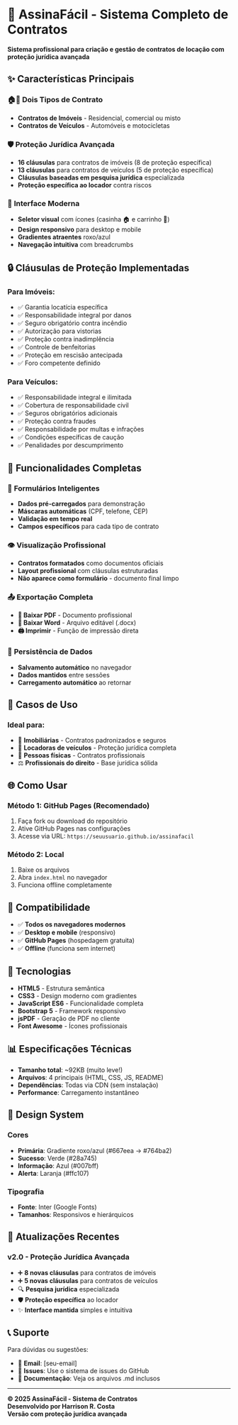 # 🚀 AssinaFácil - Sistema Completo de Contratos

**Sistema profissional para criação e gestão de contratos de locação com proteção jurídica avançada**

## ✨ **Características Principais**

### 🏠🚗 **Dois Tipos de Contrato**
- **Contratos de Imóveis** - Residencial, comercial ou misto
- **Contratos de Veículos** - Automóveis e motocicletas

### 🛡️ **Proteção Jurídica Avançada**
- **16 cláusulas** para contratos de imóveis (8 de proteção específica)
- **13 cláusulas** para contratos de veículos (5 de proteção específica)
- **Cláusulas baseadas em pesquisa jurídica** especializada
- **Proteção específica ao locador** contra riscos

### 📱 **Interface Moderna**
- **Seletor visual** com ícones (casinha 🏠 e carrinho 🚗)
- **Design responsivo** para desktop e mobile
- **Gradientes atraentes** roxo/azul
- **Navegação intuitiva** com breadcrumbs

## 🔒 **Cláusulas de Proteção Implementadas**

### **Para Imóveis:**
- ✅ Garantia locatícia específica
- ✅ Responsabilidade integral por danos
- ✅ Seguro obrigatório contra incêndio
- ✅ Autorização para vistorias
- ✅ Proteção contra inadimplência
- ✅ Controle de benfeitorias
- ✅ Proteção em rescisão antecipada
- ✅ Foro competente definido

### **Para Veículos:**
- ✅ Responsabilidade integral e ilimitada
- ✅ Cobertura de responsabilidade civil
- ✅ Seguros obrigatórios adicionais
- ✅ Proteção contra fraudes
- ✅ Responsabilidade por multas e infrações
- ✅ Condições específicas de caução
- ✅ Penalidades por descumprimento

## 📄 **Funcionalidades Completas**

### 📝 **Formulários Inteligentes**
- **Dados pré-carregados** para demonstração
- **Máscaras automáticas** (CPF, telefone, CEP)
- **Validação em tempo real**
- **Campos específicos** para cada tipo de contrato

### 👁️ **Visualização Profissional**
- **Contratos formatados** como documentos oficiais
- **Layout profissional** com cláusulas estruturadas
- **Não aparece como formulário** - documento final limpo

### 📤 **Exportação Completa**
- **📄 Baixar PDF** - Documento profissional
- **📝 Baixar Word** - Arquivo editável (.docx)
- **🖨️ Imprimir** - Função de impressão direta

### 💾 **Persistência de Dados**
- **Salvamento automático** no navegador
- **Dados mantidos** entre sessões
- **Carregamento automático** ao retornar

## 🎯 **Casos de Uso**

### **Ideal para:**
- 🏢 **Imobiliárias** - Contratos padronizados e seguros
- 🚗 **Locadoras de veículos** - Proteção jurídica completa
- 👤 **Pessoas físicas** - Contratos profissionais
- ⚖️ **Profissionais do direito** - Base jurídica sólida

## 🌐 **Como Usar**

### **Método 1: GitHub Pages (Recomendado)**
1. Faça fork ou download do repositório
2. Ative GitHub Pages nas configurações
3. Acesse via URL: `https://seuusuario.github.io/assinafacil`

### **Método 2: Local**
1. Baixe os arquivos
2. Abra `index.html` no navegador
3. Funciona offline completamente

## 📱 **Compatibilidade**

- ✅ **Todos os navegadores modernos**
- ✅ **Desktop e mobile** (responsivo)
- ✅ **GitHub Pages** (hospedagem gratuita)
- ✅ **Offline** (funciona sem internet)

## 🔧 **Tecnologias**

- **HTML5** - Estrutura semântica
- **CSS3** - Design moderno com gradientes
- **JavaScript ES6** - Funcionalidade completa
- **Bootstrap 5** - Framework responsivo
- **jsPDF** - Geração de PDF no cliente
- **Font Awesome** - Ícones profissionais

## 📊 **Especificações Técnicas**

- **Tamanho total**: ~92KB (muito leve!)
- **Arquivos**: 4 principais (HTML, CSS, JS, README)
- **Dependências**: Todas via CDN (sem instalação)
- **Performance**: Carregamento instantâneo

## 🎨 **Design System**

### **Cores**
- **Primária**: Gradiente roxo/azul (#667eea → #764ba2)
- **Sucesso**: Verde (#28a745)
- **Informação**: Azul (#007bff)
- **Alerta**: Laranja (#ffc107)

### **Tipografia**
- **Fonte**: Inter (Google Fonts)
- **Tamanhos**: Responsivos e hierárquicos

## 🚀 **Atualizações Recentes**

### **v2.0 - Proteção Jurídica Avançada**
- ➕ **8 novas cláusulas** para contratos de imóveis
- ➕ **5 novas cláusulas** para contratos de veículos
- 🔍 **Pesquisa jurídica** especializada
- 🛡️ **Proteção específica** ao locador
- ✨ **Interface mantida** simples e intuitiva

## 📞 **Suporte**

Para dúvidas ou sugestões:
- 📧 **Email**: [seu-email]
- 💬 **Issues**: Use o sistema de issues do GitHub
- 📖 **Documentação**: Veja os arquivos .md inclusos

---

**© 2025 AssinaFácil - Sistema de Contratos**  
**Desenvolvido por Harrison R. Costa**  
**Versão com proteção jurídica avançada**


